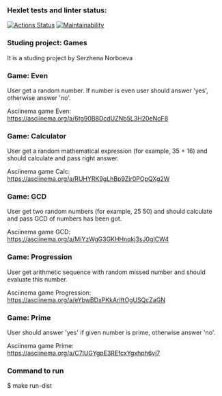 ### Hexlet tests and linter status:
[![Actions Status](https://github.com/leomaks/java-project-61/workflows/hexlet-check/badge.svg)](https://github.com/leomaks/java-project-61/actions)
[![Maintainability](https://api.codeclimate.com/v1/badges/1fa32f5ab3ca3b158b4b/maintainability)](https://codeclimate.com/github/leomaks/java-project-61/maintainability)
### Studing project: Games
It is a studing project by Serzhena Norboeva 
### Game: Even
User get a random number. If number is even user should answer 'yes', otherwise answer 'no'.

Asciinema game Even:
https://asciinema.org/a/6tg90B8DcdUZNb5L3H20eNoF8
### Game: Calculator
User get a random mathematical expression (for example, 35 + 16) and should calculate and pass right answer.

Asciinema game Calc: 
https://asciinema.org/a/RUHYRK9gLhBp9Zir0POpQXg2W
### Game: GCD
User get two random numbers (for example, 25 50) and should calculate and pass GCD of numbers has been got.

Asciinema game GCD:
https://asciinema.org/a/MiYzWgG3GKHHnqkj3sJ0gICW4
### Game: Progression
User get arithmetic sequence with random missed number and should evaluate this number.

Asciinema game Progression:
https://asciinema.org/a/eYbwBDxPKkArlftOgUSQcZaGN
### Game: Prime
User should answer 'yes' if given number is prime, otherwise answer 'no'.

Asciinema game Prime: 
https://asciinema.org/a/C7lUGYgpE3REfcxYgxhph6vj7

### Сommand to run

$ make run-dist 
